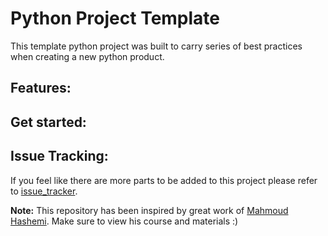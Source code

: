 # Python Project Template

This template python project was built to carry series of best practices when creating a new python product.

## Features:


## Get started:




## Issue Tracking:
If you feel like there are more parts to be added to this project please refer to [issue_tracker](https://github.com/erfankashani/python_project_template/issues).



__Note:__ This repository has been inspired by great work of [Mahmoud Hashemi](https://github.com/mahmoud/espymetrics). Make sure to view his course and materials :)   